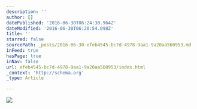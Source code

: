 ```yaml
---
description: ''
author: []
datePublished: '2016-06-30T06:24:30.964Z'
dateModified: '2016-06-30T06:20:54.098Z'
title: ''
starred: false
sourcePath: _posts/2016-06-30-efeb4545-bc7d-4978-9aa1-9a20aa560953.md
inFeed: true
hasPage: true
inNav: false
url: efeb4545-bc7d-4978-9aa1-9a20aa560953/index.html
_context: 'http://schema.org'
_type: Article

---
```

![](https://the-grid-user-content.s3-us-west-2.amazonaws.com/0ea34280-2442-49a4-ad9d-3e59130aacc9.jpg)